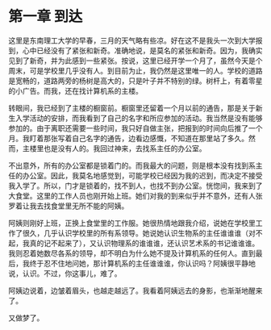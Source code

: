 
# 第一章 到达

这里是东南理工大学的早春，三月的天气略有些凉。好在这不是我头一次到大学报到，心中已经没有了紧张和新奇。准确地说，是莫名的紧张和新奇。因为，我确实见到了新奇，并为此感到一些紧张。按说，这里已经开学一个月了，虽然今天是个周末，可是学校里几乎没有人。到目前为止，我仍然是这里唯一的人。学校的道路是宽畅的，道路两旁的杨树是高大的，只是叶子并不特别的绿。树杆上，有着零星的小广告。而我，还在找计算机系的主楼。

转眼间，我已经到了主楼的橱窗前。橱窗里还留着一个月以前的通告，那是关于新生入学活动的安排，而我看到了自己的名字和所应参加的活动。我当然是没有能够参加的。由于离职还需要一些时间，我只好自做主张，把报到的时间向后推了一个月。我盯着那张写着自己名字的通告，边看边感慨，不知道在那里站了多久。然而，主楼里也是没有人的。我回过神来，去找系主任的办公室。

不出意外，所有的办公室都是锁着门的。而我最大的问题，则是根本没有找到系主任的办公室。因此，我莫名地感觉到，可能学校已经因为我的迟到，而决定不接受我入学了。所以，门才是锁着的，找不到人，也找不到办公室。恍惚间，我来到了大食堂。这里的工作人员也刚开始上班。她们对我的到来似乎并不意外，还有人张罗着让我去找食堂里无所不能的阿姨。

阿姨则刚好上班，正换上食堂里的工作服。她很热情地跟我介绍，说她在学校里工作了很久，几乎认识学校里的所有系领导。她说她认识生物系的主任谁谁谁（对不起，我真的记不起来了），又认识物理系的谁谁谁，还认识艺术系的书记谁谁谁。我则忍着她数尽各系的领导，却不明白为什么她不提及计算机系的任何人。直到最后，我终于忍不住地问她，那计算机系的主任谁谁谁，你认识吗？阿姨很平静地说，认识。不过，你这事儿，难了。

阿姨边说着，边皱着眉头，也越走越远了。我看着阿姨远去的身影，也渐渐地醒来了。

又做梦了。